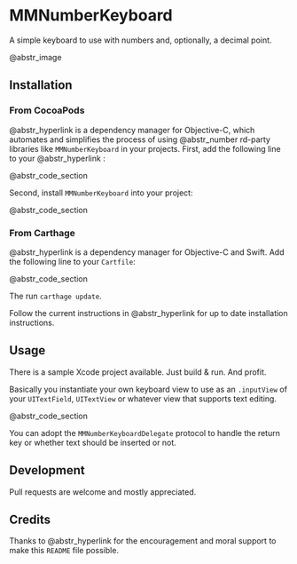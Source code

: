 # MMNumberKeyboard

A simple keyboard to use with numbers and, optionally, a decimal point.

@abstr_image 

## Installation

### From CocoaPods

@abstr_hyperlink is a dependency manager for Objective-C, which automates and simplifies the process of using @abstr_number rd-party libraries like `MMNumberKeyboard` in your projects. First, add the following line to your @abstr_hyperlink :

@abstr_code_section 

Second, install `MMNumberKeyboard` into your project:

@abstr_code_section 

### From Carthage

@abstr_hyperlink is a dependency manager for Objective-C and Swift. Add the following line to your `Cartfile`:

@abstr_code_section 

The run `carthage update`.

Follow the current instructions in @abstr_hyperlink for up to date installation instructions.

## Usage

There is a sample Xcode project available. Just build & run. And profit.

Basically you instantiate your own keyboard view to use as an `.inputView` of your `UITextField`, `UITextView` or whatever view that supports text editing.

@abstr_code_section 

You can adopt the `MMNumberKeyboardDelegate` protocol to handle the return key or whether text should be inserted or not.

## Development

Pull requests are welcome and mostly appreciated.

## Credits

Thanks to @abstr_hyperlink for the encouragement and moral support to make this `README` file possible.
